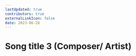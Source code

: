 ```yaml
---
lastUpdated: true
contributors: true
externalLinkIcon: false
date: 2023-06-28
---
```

# Song title 3 (Composer/ Artist)